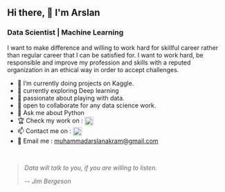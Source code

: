 ## Hi there, 👋  I'm Arslan
### Data Scientist | Machine Learning 

I want to make difference and willing to work hard for skillful career rather than regular career that I can be satisfied for. I want to work hard, be responsible and improve my profession and skills with a reputed organization in an ethical way in order to accept challenges.
<br>

- 🔭 I’m currently doing projects on Kaggle.
- 🌱 currently exploring Deep learning
- 👯 passionate about playing with data. 
- 🤔 open to collaborate for any data science work.
- 💬 Ask me about Python
- :trophy: Check my work on : [<img src="https://upload.wikimedia.org/wikipedia/commons/7/7c/Kaggle_logo.png" height="20em" align="center" alt="Follow Arslan on Linkedin"/>](https://www.kaggle.com/muhammadarslanakram)
- 📫 Contact me on : [<img src="https://img.shields.io/badge/LinkedIn-0077B5?style=for-the-badge&logo=linkedin&logoColor=white" height="20em" align="center" alt="Follow Arslan on Linkedin"/>](https://www.linkedin.com/in/arslanakram1/)
- :email: Email me : [muhammadarslanakram@gmail.com](muhammadarslanakram@gmail.com)
<br>

> *Data will talk to you, if you are willing to listen.*
>
> -- <cite>Jim Bergeson</cite>
